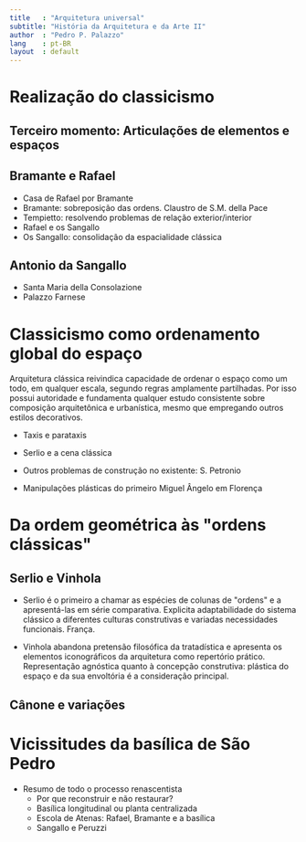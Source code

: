 ```yaml
---
title   : "Arquitetura universal"
subtitle: "História da Arquitetura e da Arte II"
author  : "Pedro P. Palazzo"
lang    : pt-BR
layout  : default
---
```


Realização do classicismo
=========================

Terceiro momento: Articulações de elementos e espaços
-----------------------------------------------------

Bramante e Rafael
-----------------

- Casa de Rafael por Bramante
- Bramante: sobreposição das ordens. Claustro de S.M. della Pace
- Tempietto: resolvendo problemas de relação exterior/interior
- Rafael e os Sangallo
- Os Sangallo: consolidação da espacialidade clássica

Antonio da Sangallo
-------------------

- Santa Maria della Consolazione
- Palazzo Farnese

Classicismo como ordenamento global do espaço
=============================================

Arquitetura clássica reivindica capacidade de ordenar o espaço como um
todo, em qualquer escala, segundo regras amplamente partilhadas. Por
isso possui autoridade e fundamenta qualquer estudo consistente sobre
composição arquitetônica e urbanística, mesmo que empregando outros
estilos decorativos.

- Taxis e parataxis

- Serlio e a cena clássica

- Outros problemas de construção no existente: S. Petronio

- Manipulações plásticas do primeiro Miguel Ângelo em Florença

Da ordem geométrica às "ordens clássicas"
=========================================

Serlio e Vinhola
----------------

- Serlio é o primeiro a chamar as espécies de colunas de "ordens" e a
  apresentá-las em série comparativa. Explicita adaptabilidade do
  sistema clássico a diferentes culturas construtivas e variadas
  necessidades funcionais. França.

- Vinhola abandona pretensão filosófica da tratadística e apresenta os
  elementos iconográficos da arquitetura como repertório prático.
  Representação agnóstica quanto à concepção construtiva: plástica do
  espaço e da sua envoltória é a consideração principal.

Cânone e variações
------------------

Vicissitudes da basílica de São Pedro
=====================================

- Resumo de todo o processo renascentista
  - Por que reconstruir e não restaurar?
  - Basílica longitudinal ou planta centralizada
  - Escola de Atenas: Rafael, Bramante e a basílica
  - Sangallo e Peruzzi

